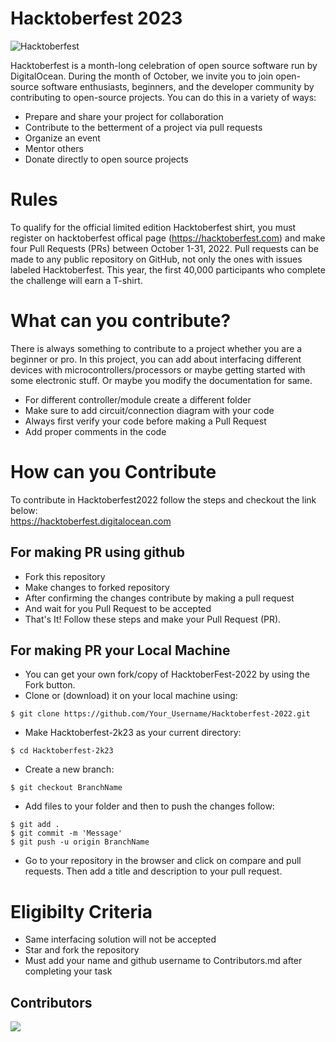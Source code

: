 # Hacktoberfest 2023

![Hacktoberfest](hacktoberfest.png)

Hacktoberfest is a month-long celebration of open source software run by DigitalOcean. During the month of October, we invite you to join open-source software enthusiasts, beginners, and the developer community by contributing to open-source projects. You can do this in a variety of ways:

- Prepare and share your project for collaboration
- Contribute to the betterment of a project via pull requests
- Organize an event
- Mentor others
- Donate directly to open source projects
# Rules
To qualify for the official limited edition Hacktoberfest shirt, you must register on hacktoberfest offical page (https://hacktoberfest.com) and make four Pull Requests (PRs) between October 1-31, 2022. Pull requests can be made to any public repository on GitHub, not only the ones with issues labeled Hacktoberfest. This year, the first 40,000 participants who complete the challenge will earn a T-shirt.
# What can you contribute?
There is always something to contribute to a project whether you are a beginner or pro. In this project, you can add about interfacing different devices with microcontrollers/processors or maybe getting started with some electronic stuff. Or maybe you modify the documentation for same.

- For different controller/module create a different folder 
- Make sure to add circuit/connection diagram with your code
- Always first verify your code before making a Pull Request
- Add proper comments in the code
# How can you Contribute
To contribute in Hacktoberfest2022 follow the steps and checkout the link below:\
https://hacktoberfest.digitalocean.com 
## For making PR using github
- Fork this repository
- Make changes to forked repository 
- After confirming the changes contribute by making a pull request
- And wait for you Pull Request to be accepted
- That's It! Follow these steps and make your Pull Request (PR).
## For making PR your Local Machine
- You can get your own fork/copy of HacktoberFest-2022 by using the Fork button.
- Clone or (download) it on your local machine using:
```
$ git clone https://github.com/Your_Username/Hacktoberfest-2022.git 
```
- Make Hacktoberfest-2k23 as your current directory:
 ```
 $ cd Hacktoberfest-2k23
 ```
- Create a new branch:
 ```
 $ git checkout BranchName
 ```
- Add files to your folder and then to push the changes follow:
```
$ git add .
$ git commit -m 'Message'
$ git push -u origin BranchName
```
- Go to your repository in the browser and click on compare and pull requests. Then add a title and description to your pull request.
# Eligibilty Criteria
- Same interfacing solution will not be accepted
- Star and fork the repository
- Must add your name and github username to Contributors.md after completing your task
## Contributors
<a href="https://github.com/electrongonewild/Hacktoberfest-2022/graphs/contributors">
  <img src="https://contributors-img.web.app/image?repo=electrongonewild/Hacktoberfest-2022"/>
</a>
